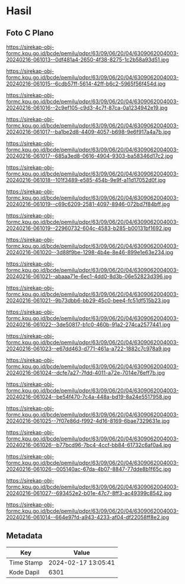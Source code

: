 # Hasil

## Foto C Plano

https://sirekap-obj-formc.kpu.go.id/bcde/pemilu/pdpr/63/09/06/20/04/6309062004003-20240216-061013--0df481a4-2650-4f38-8275-1c2b58a93d51.jpg

https://sirekap-obj-formc.kpu.go.id/bcde/pemilu/pdpr/63/09/06/20/04/6309062004003-20240216-061015--6cdb57ff-5614-42ff-b6c2-5965f56f454d.jpg

https://sirekap-obj-formc.kpu.go.id/bcde/pemilu/pdpr/63/09/06/20/04/6309062004003-20240216-061016--2c9ef105-c9d3-4c7f-87ca-0a1234942e19.jpg

https://sirekap-obj-formc.kpu.go.id/bcde/pemilu/pdpr/63/09/06/20/04/6309062004003-20240216-061017--ba1be2d8-4409-4057-b698-9e6f917a4a7b.jpg

https://sirekap-obj-formc.kpu.go.id/bcde/pemilu/pdpr/63/09/06/20/04/6309062004003-20240216-061017--685a3ed8-0616-4904-9303-ba58346d17c2.jpg

https://sirekap-obj-formc.kpu.go.id/bcde/pemilu/pdpr/63/09/06/20/04/6309062004003-20240216-061018--101f3489-e585-454b-9e9f-a11d17052d0f.jpg

https://sirekap-obj-formc.kpu.go.id/bcde/pemilu/pdpr/63/09/06/20/04/6309062004003-20240216-061019--c69c6209-2581-4097-8946-072bd7f84bff.jpg

https://sirekap-obj-formc.kpu.go.id/bcde/pemilu/pdpr/63/09/06/20/04/6309062004003-20240216-061019--22960732-604c-4583-b285-b00131bf1692.jpg

https://sirekap-obj-formc.kpu.go.id/bcde/pemilu/pdpr/63/09/06/20/04/6309062004003-20240216-061020--3d88f9be-1298-4b4e-8e46-899e1e63e234.jpg

https://sirekap-obj-formc.kpu.go.id/bcde/pemilu/pdpr/63/09/06/20/04/6309062004003-20240216-061021--abaaa71e-6ec1-4dd0-8d3b-06e52823d396.jpg

https://sirekap-obj-formc.kpu.go.id/bcde/pemilu/pdpr/63/09/06/20/04/6309062004003-20240216-061021--9b73dbb6-bb29-45c0-bee4-fc51df515b23.jpg

https://sirekap-obj-formc.kpu.go.id/bcde/pemilu/pdpr/63/09/06/20/04/6309062004003-20240216-061022--3de50817-b1c0-460b-91a2-274ca2577441.jpg

https://sirekap-obj-formc.kpu.go.id/bcde/pemilu/pdpr/63/09/06/20/04/6309062004003-20240216-061023--e67dd463-d771-461a-a722-1882c7c978a9.jpg

https://sirekap-obj-formc.kpu.go.id/bcde/pemilu/pdpr/63/09/06/20/04/6309062004003-20240216-061024--dcfe7a27-7fdd-4011-a72e-7014e76eff7b.jpg

https://sirekap-obj-formc.kpu.go.id/bcde/pemilu/pdpr/63/09/06/20/04/6309062004003-20240216-061024--be54f470-7c4a-448a-bd19-8a24e5517958.jpg

https://sirekap-obj-formc.kpu.go.id/bcde/pemilu/pdpr/63/09/06/20/04/6309062004003-20240216-061025--7f07e86d-f992-4d16-8169-6bae7329631e.jpg

https://sirekap-obj-formc.kpu.go.id/bcde/pemilu/pdpr/63/09/06/20/04/6309062004003-20240216-061026--b77bcd96-7bc4-4ccf-bb84-61732c6af0a4.jpg

https://sirekap-obj-formc.kpu.go.id/bcde/pemilu/pdpr/63/09/06/20/04/6309062004003-20240216-061026--005140ac-67da-4b07-8847-77dde8b1f65c.jpg

https://sirekap-obj-formc.kpu.go.id/bcde/pemilu/pdpr/63/09/06/20/04/6309062004003-20240216-061027--693452e2-b01e-47c7-8ff3-ac49399c8542.jpg

https://sirekap-obj-formc.kpu.go.id/bcde/pemilu/pdpr/63/09/06/20/04/6309062004003-20240216-061014--664e97fd-a943-4233-af04-df22058ff8e2.jpg


## Metadata

| Key        | Value               |
| ---------- | ------------------- |
| Time Stamp | 2024-02-17 13:05:41 |
| Kode Dapil | 6301                |



